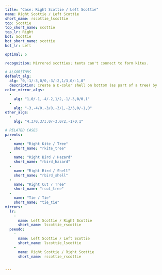 ```yaml
---
title: "Case: Right Scottie / Left Scottie"
name: Right Scottie / Left Scottie
short_name: rscottie_lscottie
top: Scottie
top_short_name: scottie
top_lr: Right
bot: Scottie
bot_short_name: scottie
bot_lr: Left

optimal: 5

recognition: Mirrored scotties; tents can't connect to form kites.

# ALGORITHMS
default_alg:
  alg: "0,-1/-3,0/0,-3/-2,1/3,0/-1,0"
  description: Create a D-color shell on bottom (as part of a tree) by pairing isolated D-color corner on top with D-color tent on bottom.
color_mirror_algs:
  -
    alg: "1,0/-1,-4/-2,1/2,-1/-3,0/0,1"
  -
    alg: "-3,-4/0,-3/0,-3/1,-2/3,0/-1,0"
other_algs:
  -
    alg: "4,3/0,3/3,0/-3,0/2,-1/0,1"

# RELATED CASES
parents:
  -
    name: "Right Kite / Tree"
    short_name: "rkite_tree"
  -
    name: "Right Bird / Hazard"
    short_name: "rbird_hazard"
  -
    name: "Right Bird / Shell"
    short_name: "rbird_shell"
  -
    name: "Right Cut / Tree"
    short_name: "rcut_tree"
  -
    name: "Tie / Tie"
    short_name: "tie_tie"
mirrors:
  lr:
    -
      name: Left Scottie / Right Scottie
      short_name: lscottie_rscottie
  pseudo:
    -
      name: Left Scottie / Left Scottie
      short_name: lscottie_lscottie
    -
      name: Right Scottie / Right Scottie
      short_name: rscottie_rscottie


---
```


